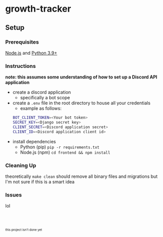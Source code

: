 # growth-tracker

## Setup

### Prerequisites
[Node.js](https://nodejs.org/en/) and [Python 3.9+](https://www.python.org/)

### Instructions

**note: this assumes some understanding of how to set up a Discord API application**
- create a discord application
    - specifically a bot scope
- create a `.env` file in the root directory to house all your credentials
    - example as follows:
    ```bash
    BOT_CLIENT_TOKEN=<Your bot token>
    SECRET_KEY=<Django secret key>
    CLIENT_SECRET=<Discord application secret>
    CLIENT_ID=<Discord application client id>
    ```
- install dependencies
    - Python (pip) `pip -r requirements.txt`
    - Node.js (npm) `cd frontend && npm install`

### Cleaning Up
theoretically `make clean` should remove all binary files and migrations but I'm not sure if this is a smart idea

### Issues
lol

<br/>
<br/>

<sub><sup>this project isn't done yet</sup></sub>
